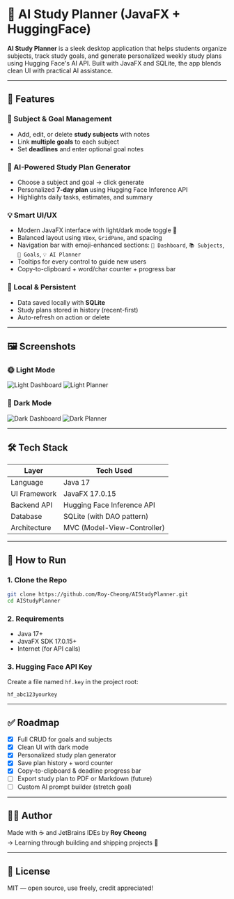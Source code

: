 # 📘 AI Study Planner (JavaFX + HuggingFace)

**AI Study Planner** is a sleek desktop application that helps students organize subjects, track study goals, and generate personalized weekly study plans using Hugging Face's AI API. Built with JavaFX and SQLite, the app blends clean UI with practical AI assistance.

---

## 🧠 Features

### 🎯 Subject & Goal Management
- Add, edit, or delete **study subjects** with notes
- Link **multiple goals** to each subject
- Set **deadlines** and enter optional goal notes

### 🤖 AI-Powered Study Plan Generator
- Choose a subject and goal → click generate
- Personalized **7-day plan** using Hugging Face Inference API
- Highlights daily tasks, estimates, and summary

### 💡 Smart UI/UX
- Modern JavaFX interface with light/dark mode toggle 🌙
- Balanced layout using `VBox`, `GridPane`, and spacing
- Navigation bar with emoji-enhanced sections:
  `📅 Dashboard`, `📚 Subjects`, `🎯 Goals`, `💡 AI Planner`
- Tooltips for every control to guide new users
- Copy-to-clipboard + word/char counter + progress bar

### 💾 Local & Persistent
- Data saved locally with **SQLite**
- Study plans stored in history (recent-first)
- Auto-refresh on action or delete

---

## 🖼️ Screenshots

### 🌞 Light Mode
![Light Dashboard](src/main/resources/assets/dashboard_light.png)
![Light Planner](src/main/resources/assets/planner_light.png)

### 🌙 Dark Mode
![Dark Dashboard](src/main/resources/assets/dashboard_dark.png)
![Dark Planner](src/main/resources/assets/planner_dark.png)

---

## 🛠️ Tech Stack

| Layer         | Tech Used                                  |
|---------------|---------------------------------------------|
| Language      | Java 17                                     |
| UI Framework  | JavaFX 17.0.15                              |
| Backend API   | Hugging Face Inference API                 |
| Database      | SQLite (with DAO pattern)                  |
| Architecture  | MVC (Model-View-Controller)                |

---

## 🚀 How to Run

### 1. Clone the Repo
```bash
git clone https://github.com/Roy-Cheong/AIStudyPlanner.git
cd AIStudyPlanner
```

### 2. Requirements
- Java 17+
- JavaFX SDK 17.0.15+
- Internet (for API calls)

### 3. Hugging Face API Key
Create a file named `hf.key` in the project root:
```
hf_abc123yourkey
```

---

## ✅ Roadmap

- [x] Full CRUD for goals and subjects
- [x] Clean UI with dark mode
- [x] Personalized study plan generator
- [x] Save plan history + word counter
- [x] Copy-to-clipboard & deadline progress bar
- [ ] Export study plan to PDF or Markdown (future)
- [ ] Custom AI prompt builder (stretch goal)

---

## 👨‍💻 Author

Made with ☕ and JetBrains IDEs by **Roy Cheong**  
→ Learning through building and shipping projects 🚀

---

## 📜 License

MIT — open source, use freely, credit appreciated!
```
